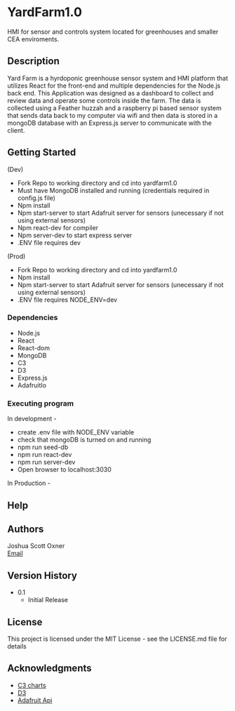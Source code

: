 # YardFarm1.0

HMI for sensor and controls system located for greenhouses and smaller CEA enviroments.

## Description

Yard Farm is a hyrdoponic greenhouse sensor system and HMI platform that utilizes React for the front-end and multiple dependencies for the Node.js back end. This Application was designed as a dashboard to collect and review data and operate some controls inside the farm. The data is collected using a Feather huzzah and a raspberry pi based sensor system that sends data back to my computer via wifi and then data is stored in a mongoDB database with an Express.js server to communicate with the client. 

## Getting Started
(Dev)
* Fork Repo to working directory and cd into yardfarm1.0
* Must have MongoDB installed and running (credentials required in config.js file)
* Npm install
* Npm start-server to start Adafruit server for sensors (unecessary if not using external sensors)
* Npm react-dev for compiler
* Npm server-dev to start express server
* .ENV file requires dev

(Prod)
* Fork Repo to working directory and cd into yardfarm1.0
* Npm install
* Npm start-server to start Adafruit server for sensors (unecessary if not using external sensors)
* .ENV file requires NODE_ENV=dev


### Dependencies

* Node.js
* React
* React-dom
* MongoDB
* C3
* D3
* Express.js
* AdafruitIo

### Executing program

In development -
* create .env file with NODE_ENV variable 
* check that mongoDB is turned on and running
* npm run seed-db
* npm run react-dev
* npm run server-dev
* Open browser to localhost:3030

In Production -

## Help

## Authors

Joshua Scott Oxner  
[Email](bohemus@hotmail.com)

## Version History

* 0.1
    * Initial Release

## License

This project is licensed under the MIT License - see the LICENSE.md file for details

## Acknowledgments

* [C3 charts](https://github.com/matiassingers/awesome-readme)
* [D3](https://gist.github.com/PurpleBooth/109311bb0361f32d87a2)
* [Adafruit Api](https://io.adafruit.com/)
